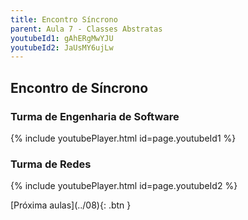 ```yaml
---
title: Encontro Síncrono
parent: Aula 7 - Classes Abstratas
youtubeId1: gAhERgMwYJU
youtubeId2: JaUsMY6ujLw
---
```


## Encontro de Síncrono


### Turma de Engenharia de Software

{% include youtubePlayer.html id=page.youtubeId1 %}

### Turma de Redes

{% include youtubePlayer.html id=page.youtubeId2 %}

<span class="fs-3 float-right">
[Próxima aulas](../08){: .btn }
</span>
